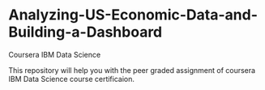# Analyzing-US-Economic-Data-and-Building-a-Dashboard
Coursera IBM Data Science

This repository will help you with the peer graded assignment of coursera IBM Data Science course certificaion.

